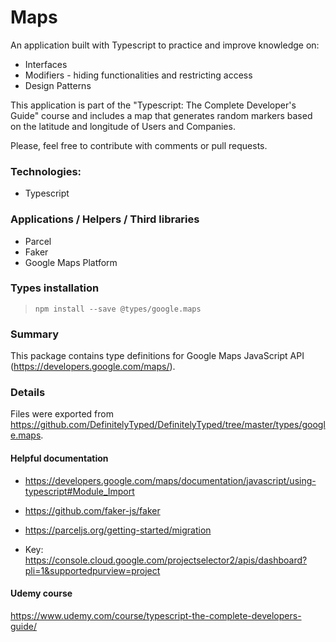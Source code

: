 # Maps

An application built with Typescript to practice and improve knowledge on: 
- Interfaces 
- Modifiers - hiding functionalities and restricting access 
- Design Patterns


This application is part of the "Typescript: The Complete Developer's Guide" course and includes a map that generates random markers based on the latitude and longitude of Users and Companies.

Please, feel free to contribute with comments or pull requests.

### Technologies:
- Typescript

### Applications / Helpers / Third libraries

- Parcel
- Faker
- Google Maps Platform

### Types installation
> `npm install --save @types/google.maps`

### Summary
This package contains type definitions for Google Maps JavaScript API (https://developers.google.com/maps/).

### Details
Files were exported from https://github.com/DefinitelyTyped/DefinitelyTyped/tree/master/types/google.maps.

#### Helpful documentation

- https://developers.google.com/maps/documentation/javascript/using-typescript#Module_Import

- https://github.com/faker-js/faker

- https://parceljs.org/getting-started/migration

- Key: https://console.cloud.google.com/projectselector2/apis/dashboard?pli=1&supportedpurview=project

#### Udemy course

https://www.udemy.com/course/typescript-the-complete-developers-guide/

